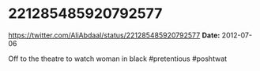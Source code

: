 # 221285485920792577
https://twitter.com/AliAbdaal/status/221285485920792577
**Date:** 2012-07-06

Off to the theatre to watch woman in black #pretentious #poshtwat
